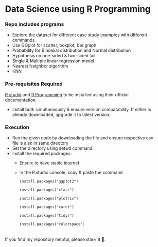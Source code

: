 # Data Science using R Programming
### Repo includes programs
* Explore the dataset for different case study examples with different commands.
* Use GGplot for scatter, boxplot, bar graph
* Probability for Binomial distribution and Normal distribution
* Hypothesis on one-sided & two-sided tail
* Single & Multiple linear regression model
* Nearest Neighbor algorithm
* KNN
  
### Pre-requisites Required
[R studio](https://posit.co/downloads/)  and [R Programming](https://cran.r-project.org/bin/windows/base/) to be installed using their official documentation.
- Install both simultaneously & ensure version compatability. If either is already downloaded, upgrade it to latest version.
  
### Execution
- Run the given code by downloading the file and ensure respective csv file is also in same directory
- Set the directory using setwd command.
- Install the required packages:
    - Ensure to have stable internet
    - In the R studio console, copy & paste the command
      ```
      install.packages("ggplot2")

      ```
      ```
      install.packages("class")

      ```
      ```
      install.packages("plotrix")

      ```
      ```
      install.packages("caret")

      ```
     
      ```
      install.packages("tidyr")

      ```
      ```
      install.packages("colorspace")

      ```
 ######     
If you find my repository helpful, please star⭐ it 🌟.
